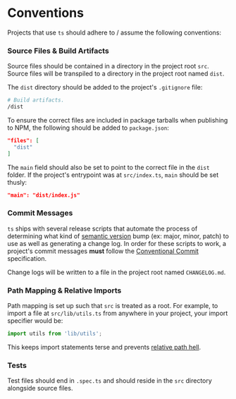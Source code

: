 # Conventions

Projects that use `ts` should adhere to / assume the following conventions:

### Source Files & Build Artifacts

Source files should be contained in a directory in the project root `src`. Source files will be
transpiled to a directory in the project root named `dist`.

The `dist` directory should be added to the project's `.gitignore` file:

```sh
# Build artifacts.
/dist
```

To ensure the correct files are included in package tarballs when publishing to NPM, the following
should be added to `package.json`:

```json
"files": [
  "dist"
]
```

The `main` field should also be set to point to the correct file in the `dist` folder. If the project's
entrypoint was at `src/index.ts`, `main` should be set
thusly:

```json
"main": "dist/index.js"
```

### Commit Messages

`ts` ships with several release scripts that automate the process of determining what kind of [semantic version](https://semver.org/)
bump (ex: major, minor, patch) to use as well as generating a change log. In order for these scripts to
work, a project's commit messages **must** follow the [Conventional Commit](https://www.conventionalcommits.org)
specification.

 Change logs will be written to a file in the project root named `CHANGELOG.md`.

### Path Mapping & Relative Imports

Path mapping is set up such that `src` is treated as a root. For example, to import a file at
`src/lib/utils.ts` from anywhere in your project, your import specifier would be:

```js
import utils from 'lib/utils';
```

This keeps import statements terse and prevents [relative path hell](https://goenning.net/2017/07/21/how-to-avoid-relative-path-hell-javascript-typescript-projects/).

### Tests

Test files should end in `.spec.ts` and should reside in the `src` directory alongside source files.

